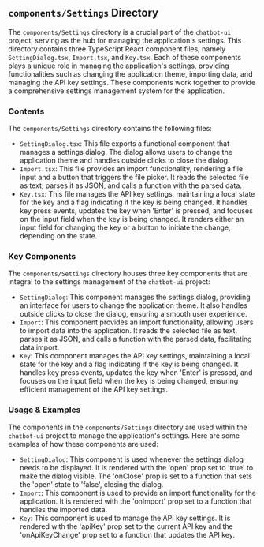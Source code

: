 
## `components/Settings` Directory

The `components/Settings` directory is a crucial part of the `chatbot-ui` project, serving as the hub for managing the application's settings. This directory contains three TypeScript React component files, namely `SettingDialog.tsx`, `Import.tsx`, and `Key.tsx`. Each of these components plays a unique role in managing the application's settings, providing functionalities such as changing the application theme, importing data, and managing the API key settings. These components work together to provide a comprehensive settings management system for the application.

### Contents

The `components/Settings` directory contains the following files:

- `SettingDialog.tsx`: This file exports a functional component that manages a settings dialog. The dialog allows users to change the application theme and handles outside clicks to close the dialog.
- `Import.tsx`: This file provides an import functionality, rendering a file input and a button that triggers the file picker. It reads the selected file as text, parses it as JSON, and calls a function with the parsed data.
- `Key.tsx`: This file manages the API key settings, maintaining a local state for the key and a flag indicating if the key is being changed. It handles key press events, updates the key when 'Enter' is pressed, and focuses on the input field when the key is being changed. It renders either an input field for changing the key or a button to initiate the change, depending on the state.

### Key Components

The `components/Settings` directory houses three key components that are integral to the settings management of the `chatbot-ui` project:

- `SettingDialog`: This component manages the settings dialog, providing an interface for users to change the application theme. It also handles outside clicks to close the dialog, ensuring a smooth user experience.
- `Import`: This component provides an import functionality, allowing users to import data into the application. It reads the selected file as text, parses it as JSON, and calls a function with the parsed data, facilitating data import.
- `Key`: This component manages the API key settings, maintaining a local state for the key and a flag indicating if the key is being changed. It handles key press events, updates the key when 'Enter' is pressed, and focuses on the input field when the key is being changed, ensuring efficient management of the API key settings.

### Usage & Examples

The components in the `components/Settings` directory are used within the `chatbot-ui` project to manage the application's settings. Here are some examples of how these components are used:

- `SettingDialog`: This component is used whenever the settings dialog needs to be displayed. It is rendered with the 'open' prop set to 'true' to make the dialog visible. The 'onClose' prop is set to a function that sets the 'open' state to 'false', closing the dialog.
- `Import`: This component is used to provide an import functionality for the application. It is rendered with the 'onImport' prop set to a function that handles the imported data.
- `Key`: This component is used to manage the API key settings. It is rendered with the 'apiKey' prop set to the current API key and the 'onApiKeyChange' prop set to a function that updates the API key.
